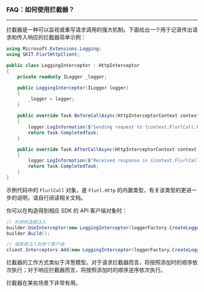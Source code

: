 ﻿### FAQ：如何使用拦截器？

---

拦截器是一种可以监视或重写请求调用的强大机制。下面给出一个用于记录传出请求和传入响应的拦截器简单示例：

```csharp
using Microsoft.Extensions.Logging;
using SKIT.FlurlHttpClient;

public class LoggingInterceptor : HttpInterceptor
{
    private readonly ILogger _logger;

    public LoggingInterceptor(ILogger logger)
    {
        _logger = logger;
    }

    public override Task BeforeCallAsync(HttpInterceptorContext context, CancellationToken cancellationToken)
    {
        logger.LogInformation($"Sending request to {context.FlurlCall.Request.Url} on {DateTimeOffset.Now}.");
        return Task.CompletedTask;
    }

    public override Task AfterCallAsync(HttpInterceptorContext context, CancellationToken cancellationToken)
    {
        logger.LogInformation($"Received response in {context.FlurlCall.Duration.Value.TotalMilliseconds}ms.");
        return Task.CompletedTask;
    }
}
```

示例代码中的 `FlurlCall` 对象，是 `Flurl.Http` 的内置类型，有关该类型的更进一步的说明，请自行阅读相关文档。

你可以在构造得到相应 SDK 的 API 客户端对象时：

```csharp
// 利用构造器注入
builder.UseInterceptor(new LoggingInterceptor(loggerFactory.CreateLogger()));
builder.Build();

// 或直接注入到单个客户端
client.Interceptors.Add(new LoggingInterceptor(loggerFactory.CreateLogger()));
```

拦截器的工作方式类似于洋葱模型。对于请求拦截器而言，将按照添加时的顺序依次执行；对于响应拦截器而言，将按照添加时的顺序逆序依次执行。

拦截器在某些场景下非常有用。
